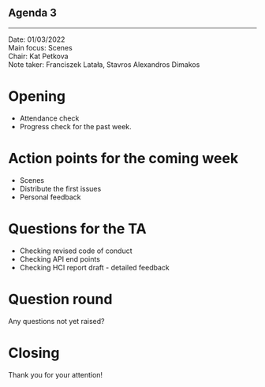 ## Agenda 3

---

Date:           01/03/2022\
Main focus:     Scenes\
Chair:          Kat Petkova\
Note taker:     Franciszek Latała, Stavros Alexandros Dimakos

# Opening
 - Attendance check
 - Progress check for the past week.

# Action points for the coming week
 - Scenes
 - Distribute the first issues
 - Personal feedback

# Questions for the TA
 - Checking revised code of conduct
 - Checking API end points
 - Checking HCI report draft - detailed feedback

# Question round
Any questions not yet raised?

# Closing
Thank you for your attention!
